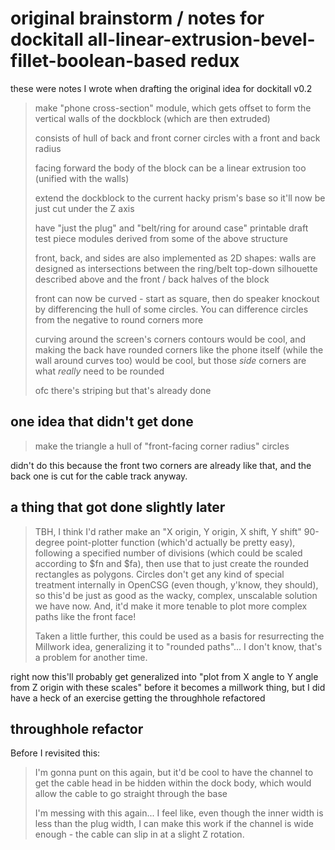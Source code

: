 # original brainstorm / notes for dockitall all-linear-extrusion-bevel-fillet-boolean-based redux

these were notes I wrote when drafting the original idea for dockitall v0.2

> make "phone cross-section" module, which gets offset to form the vertical walls of the dockblock (which are then extruded)
>
> consists of hull of back and front corner circles with a front and back radius
>
> facing forward the body of the block can be a linear extrusion too (unified with the walls)
>
> extend the dockblock to the current hacky prism's base so it'll now be just cut under the Z axis
>
> have "just the plug" and "belt/ring for around case" printable draft test piece modules derived from some of the above structure
>
> front, back, and sides are also implemented as 2D shapes: walls are designed as intersections between the ring/belt top-down silhouette described above and the front / back halves of the block
>
> front can now be curved - start as square, then do speaker knockout by differencing the hull of some circles. You can difference circles from the negative to round corners more
>
> curving around the screen's corners contours would be cool, and making the back have rounded corners like the phone itself (while the wall around curves too) would be cool, but those *side* corners are what *really* need to be rounded
>
> ofc there's striping but that's already done

## one idea that didn't get done

> make the triangle a hull of "front-facing corner radius" circles

didn't do this because the front two corners are already like that, and the back one is cut for the cable track anyway.

## a thing that got done slightly later

> TBH, I think I'd rather make an "X origin, Y origin, X shift, Y shift" 90-degree point-plotter function (which'd actually be pretty easy), following a specified number of divisions (which could be scaled according to $fn and $fa), then use that to just create the rounded rectangles as polygons. Circles don't get any kind of special treatment internally in OpenCSG (even though, y'know, they should), so this'd be just as good as the wacky, complex, unscalable solution we have now. And, it'd make it more tenable to plot more complex paths like the front face!
>
> Taken a little further, this could be used as a basis for resurrecting the Millwork idea, generalizing it to "rounded paths"... I don't know, that's a problem for another time.

right now this'll probably get generalized into "plot from X angle to Y angle from Z origin with these scales" before it becomes a millwork thing, but I did have a heck of an exercise getting the throughhole refactored

## throughhole refactor

Before I revisited this:

> I'm gonna punt on this again, but it'd be cool to have the channel to get the cable head in be hidden within the dock body, which would allow the cable to go straight through the base
>
> I'm messing with this again... I feel like, even though the inner width is less than the plug width, I can make this work if the channel is wide enough - the cable can slip in at a slight Z rotation.

